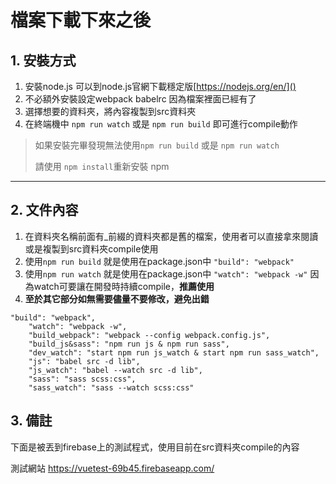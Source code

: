 # 檔案下載下來之後

## 1. 安裝方式
1. 安裝node.js   可以到node.js官網下載穩定版[https://nodejs.org/en/]()
2.   不必額外安裝設定webpack babelrc 因為檔案裡面已經有了
3.   選擇想要的資料夾，將內容複製到src資料夾
4.   在終端機中 `npm run watch` 或是 `npm run build` 即可進行compile動作  

>如果安裝完畢發現無法使用`npm run build` 或是 `npm run watch`
>
>請使用 `npm install`重新安裝 npm
---

## 2. 文件內容
1. 在資料夾名稱前面有_前綴的資料夾都是舊的檔案，使用者可以直接拿來閱讀或是複製到src資料夾compile使用
2. 使用`npm run build` 就是使用在package.json中 `"build": "webpack"`
3.   使用`npm run watch` 就是使用在package.json中 `"watch": "webpack -w"` 因為watch可要讓在開發時持續compile，**推薦使用**
4.  **至於其它部分如無需要儘量不要修改，避免出錯**

```
"build": "webpack",
    "watch": "webpack -w",
    "build_webpack": "webpack --config webpack.config.js",
    "build_js&sass": "npm run js & npm run sass",
    "dev_watch": "start npm run js_watch & start npm run sass_watch",
    "js": "babel src -d lib",
    "js_watch": "babel --watch src -d lib",
    "sass": "sass scss:css",
    "sass_watch": "sass --watch scss:css"
```
    
## 3. 備註 
下面是被丟到firebase上的測試程式，使用目前在src資料夾compile的內容
	
<label>測試網站</label>
<a href="https://vuetest-69b45.firebaseapp.com/">https://vuetest-69b45.firebaseapp.com/</a>

